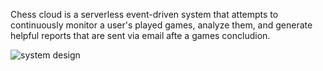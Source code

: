 Chess cloud is a serverless event-driven system that attempts to continuously monitor a user's played games, analyze them, and generate helpful reports that are sent via email afte a games concludion.

![system design](https://github.com/maxwell-oroark/chess-cloud/main/chess_cloud.png?raw=true)
